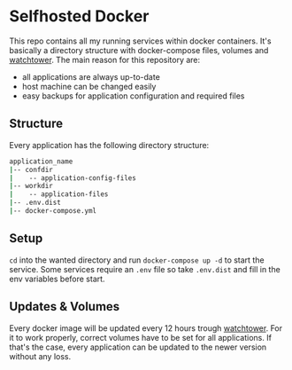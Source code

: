 # Selfhosted Docker

This repo contains all my running services within docker containers.
It's basically a directory structure with docker-compose files, volumes and [watchtower](https://github.com/containrrr/watchtower). 
The main reason for this repository are:

* all applications are always up-to-date
* host machine can be changed easily
* easy backups for application configuration and required files

## Structure
Every application has the following directory structure:
```bash
application_name
|-- confdir
|    -- application-config-files
|-- workdir
|    -- application-files
|-- .env.dist
|-- docker-compose.yml
```

## Setup
`cd` into the wanted directory and run `docker-compose up -d` to start the service. Some services require an `.env` file so take `.env.dist` and fill in the env variables before start.

## Updates & Volumes
Every docker image will be updated every 12 hours trough [watchtower](https://github.com/containrrr/watchtower).
For it to work properly, correct volumes have to be set for all applications.
If that's the case, every application can be updated to the newer version without any loss.


